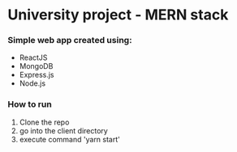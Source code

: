 # University project - MERN stack

### Simple web app created using:
- ReactJS
- MongoDB
- Express.js 
- Node.js

### How to run 
1. Clone the repo
2. go into the client directory
3. execute command 'yarn start'
